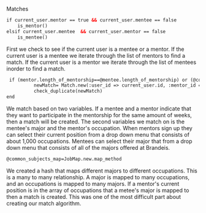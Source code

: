 Matches
``` xml 
if current_user.mentor == true && current_user.mentee == false
    is_mentor()
elsif current_user.mentee  && current_user.mentor == false
    is_mentee()
```
First we check to see if the current user is a mentee or a mentor. If the current user is a mentee we iterate through the list of mentors to find a match. If the current user is a mentor we iterate through the list of mentees inorder to find a match. 

``` xml 
 if (mentor.length_of_mentorship==@mentee.length_of_mentorship) or (@common_subjects_map[@mentee.major].include? mentor.current_position)
          newMatch= Match.new(:user_id => current_user.id, :mentor_id => mentor.id, :mentee_id => @mentee.id, :accepted => false)
          check_duplicate(newMatch)
end
```
We match based on two variables. If a mentee and a mentor indicate that they want to participate in the mentorship for the same amount of weeks, then a match will be created. The second variables we match on is the mentee's major and the mentor's occupation. When mentors sign up they can select their current position from a drop down menu that consists of about 1,000 occupations. Mentees can select their major that from a drop down menu that consists of all of the majors offered at Brandeis. 

``` xml 
@common_subjects_map=JobMap.new.map_method
```
We created a hash that maps different majors to different occupations. This is a many to many relationship. A major is mapped to many occupations, and an occupations is mapped to many majors. If a mentor's current position is in the array of occupations that a metee's major is mapped to then a match is created. This was one of the most difficult part about creating our match algorithm. 
 
